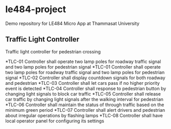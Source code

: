 # le484-project
Demo repository for LE484 Micro App at Thammasat University

## Traffic Light Controller
Traffic light controller for pedestrian crossing

*TLC-01 Controller shall operate two lamp poles for roadway traffic signal and two lamp poles for pedestrian signal
*TLC-01	Controller shall operate two lamp poles for roadway traffic signal and two lamp poles for pedestrian signal
*TLC-02	Controller shall display countdown signals for both roadway and pedestrian
*TLC-03	Controller shall let cars pass if no higher priority event is detected
*TLC-04	Controller shall response to pedestrian button by changing light signals to block car traffic
*TLC-05	Controller shall release car traffic by changing light signals after the walking interval for pedestrian
*TLC-06	Controller shall maintain the status of through traffic based on the minimum green period
*TLC-07	Controller shall alert drivers and pedestrian about irregular operations by flashing lamps
*TLC-08	Controller shall have local operator panel for configuring its settings
